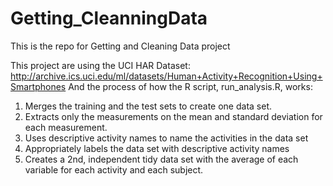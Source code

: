 Getting_CleanningData
=====================

This is the repo for Getting and Cleaning Data project

This project are using the UCI HAR Dataset: http://archive.ics.uci.edu/ml/datasets/Human+Activity+Recognition+Using+Smartphones
And the process of how the R script, run_analysis.R, works:
  1. Merges the training and the test sets to create one data set.
  2. Extracts only the measurements on the mean and standard deviation for each measurement.
  3. Uses descriptive activity names to name the activities in the data set
  4. Appropriately labels the data set with descriptive activity names
  5. Creates a 2nd, independent tidy data set with the average of each variable for each activity and each subject.
